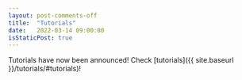 ```yaml
---
layout: post-comments-off
title:  "Tutorials"
date:   2022-03-14 09:00:00
isStaticPost: true
---
```

Tutorials have now been announced! Check [tutorials]({{ site.baseurl }}/tutorials/#tutorials)!
